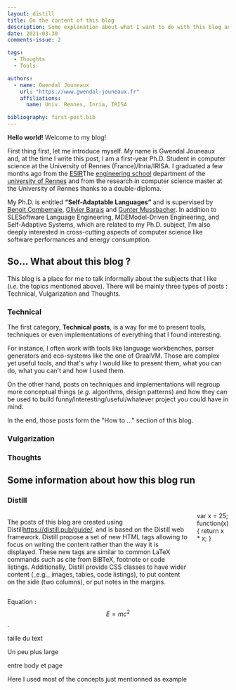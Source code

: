 ```yaml
---
layout: distill
title: On the content of this blog
description: Some explanation about what I want to do with this blog and how it is build
date: 2021-03-30
comments-issue: 2

tags:
  - Thoughts
  - Tools

authors:
  - name: Gwendal Jouneaux
    url: "https://www.gwendal-jouneaux.fr"
    affiliations:
      name: Univ. Rennes, Inria, IRISA

bibliography: first-post.bib
---
```



__Hello world!__ Welcome to my blog!

First thing first, let me introduce myself. 
My name is Gwendal Jouneaux and, at the time I write this post, I am a first-year Ph.D. Student in computer science at the University of Rennes (France)/Inria/IRISA. 
I graduated a few months ago from the <a href="https://esir.univ-rennes1.fr/en">ESIR</a><d-footnote>The <a href="https://esir.univ-rennes1.fr/en">engineering school</a> department of the <a href="https://www.univ-rennes1.fr/">university of Rennes</a></d-footnote> and from the research in computer science master at the University of Rennes thanks to a double-diploma.

My Ph.D. is entitled **“Self-Adaptable Languages”** and is supervised by <a href="https://people.irisa.fr/Benoit.Combemale/" target="_blank">Benoit Combemale</a>, <a href="https://olivier.barais.fr/" target="_blank">Olivier Barais</a> and <a href="http://www.ece.mcgill.ca/~gmussb1/" target="_blank">Gunter Mussbacher</a>. 
In addition to SLE<d-footnote>Software Language Engineering</d-footnote>, MDE<d-footnote>Model-Driven Engineering</d-footnote>, and Self-Adaptive Systems, which are related to my Ph.D. subject, I’m also deeply interested in cross-cutting aspects of computer science like software performances and energy consumption.

## So... What about this blog ?

This blog is a place for me to talk informally about the subjects that I like (*i.e.* the topics mentioned above). 
There will be mainly three types of posts : Technical, Vulgarization and Thoughts.

### Technical

The first category, **Technical posts**, is a way for me to present tools, techniques or even implementations of everything that I found interesting.

For instance, I often work with tools like language workbenches, parser generators and eco-systems like the one of GraalVM.
Those are complex yet useful tools, and that's why I would like to present them, what you can do, what you can't and how I used them.

On the other hand, posts on techniques and implementations will regroup more conceptual things (*e.g.* algorithms, design patterns) and how they can be used to build funny/interesting/useful/whatever project you could have in mind.

In the end, those posts form the "How to ..." section of this blog.

### Vulgarization

### Thoughts

## Some information about how this blog run

### Distill


<div class="columns">
  <p class="l-body side">
  The posts of this blog are created using Distill<d-footnote><a href="https://distill.pub/guide/">https://distill.pub/guide/</a></d-footnote>, and is based on the Distill web framework<d-cite key="Distill_2020"></d-cite>.
  Distill propose a set of new HTML tags allowing to focus on writing the content rather than the way it is displayed. 
  These new tags are similar to common LaTeX commands such as cite from BiBTeX, footnote or code listings. 
  Additionally, Distill provide CSS classes to have wider content (_e.g._ images, tables, code listings), to put content on the side (two columns), or put notes in the margins.
  </p>

  <div class="l-body side">
    <d-code block language="javascript">
      var x = 25;
      function(x) {
        return x * x;
      }
    </d-code>
  </div>
</div>


Equation : $$ E = mc^2 $$.

<div class="l-body">
  <p>taille du text</p>
</div>

<div class="l-page">
  <p>Un peu plus large</p>
</div>

<div class="l-body-outset">
  <p>entre body et page</p>
</div>

<div class="l-gutter">
  <p>Here I used most of the concepts just mentionned as example</p>
</div>

<d-appendix>
